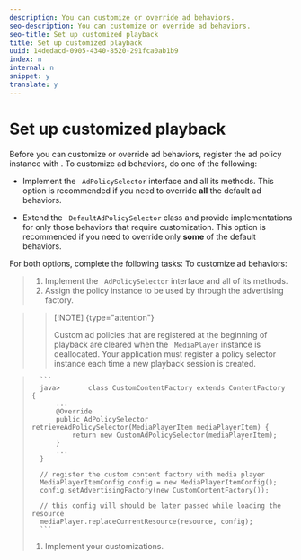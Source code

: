 ```yaml
---
description: You can customize or override ad behaviors.
seo-description: You can customize or override ad behaviors.
seo-title: Set up customized playback
title: Set up customized playback
uuid: 14dedacd-0905-4340-8520-291fca0ab1b9
index: n
internal: n
snippet: y
translate: y
---
```


# Set up customized playback

Before you can customize or override ad behaviors, register the ad policy instance with  <!-- PH element: phrases/primetime-sdk-name --> .
To customize ad behaviors, do one of the following:

* Implement the ` AdPolicySelector` interface and all its methods. This option is recommended if you need to override **all** the default ad behaviors. 

* Extend the ` DefaultAdPolicySelector` class and provide implementations for only those behaviors that require customization. This option is recommended if you need to override only **some** of the default behaviors. 

For both options, complete the following tasks:
To customize ad behaviors:

>1. Implement the ` AdPolicySelector` interface and all of its methods.
>1. Assign the policy instance to be used by  <!-- PH element: phrases/primetime-sdk-name --> through the advertising factory.

>   >[!NOTE] {type="attention"}
>   >
>   >Custom ad policies that are registered at the beginning of playback are cleared when the ` MediaPlayer` instance is deallocated. Your application must register a policy selector instance each time a new playback session is created. 
>

>    
>       ```
>       java>       class CustomContentFactory extends ContentFactory { 
>           ... 
>           @Override 
>           public AdPolicySelector retrieveAdPolicySelector(MediaPlayerItem mediaPlayerItem) { 
>               return new CustomAdPolicySelector(mediaPlayerItem); 
>           } 
>           ... 
>       } 
>        
>       // register the custom content factory with media player 
>       MediaPlayerItemConfig config = new MediaPlayerItemConfig(); 
>       config.setAdvertisingFactory(new CustomContentFactory()); 
>        
>       // this config will should be later passed while loading the resource 
>       mediaPlayer.replaceCurrentResource(resource, config);
>       ```
>1. Implement your customizations.
